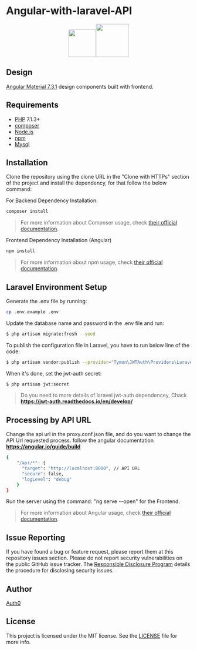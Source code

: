 

# Angular-with-laravel-API

<p align="center"><img width="75" src="https://angular.io/assets/images/logos/angular/angular.svg"><img width="90" src="https://laravel.com/assets/img/laravel-logo.png"></p>

## Design

[Angular Material 7.3.1](https://material.angular.io) design components built with frontend.

## Requirements

- [PHP](http://php.net/) 7.1.3+
- [composer](https://getcomposer.org/) 
- [Node.js](https://nodejs.org/en/) 
- [npm](https://www.npmjs.com/) 
- [Mysql](https://www.mysql.com/) 

## Installation

Clone the repository using the clone URL in the "Clone with HTTPs" section of the project and install the dependency, for that follow the below command:

For Backend Dependency Installation:

```bash
composer install
```
> For more information about Composer usage, check [their official documentation](https://getcomposer.org/doc/00-intro.md).

Frontend Dependency Installation (Angular)

```bash
npm install
```
> For more information about npm usage, check [their official documentation](https://docs.npmjs.com/downloading-and-installing-packages-locally).


## Laravel Environment Setup

Generate the .env file by running:

```bash
cp .env.example .env
```

Update the database name and password in the .env file and run:

```bash
$ php artisan migrate:fresh --seed
```

To publish the configuration file in Laravel, you have to run below line of the code:

```bash
$ php artisan vendor:publish --provider="Tymon\JWTAuth\Providers\LaravelServiceProvider"
```

When it's done, set the jwt-auth secret:

```bash
$ php artisan jwt:secret
```

> Do you need to more details of laravel jwt-auth dependencey, Chack **https://jwt-auth.readthedocs.io/en/develop/** 

## Processing by API URL

Change the api url in the proxy.conf.json file, and do you want to change the API Url requested process. follow the angular documentation **https://angular.io/guide/build**

```bash
{
    "/api/*": {
      "target": "http://localhost:8000", // API URL
      "secure": false,
      "logLevel": "debug"
    }
}
```

Run the server using the command: "ng serve --open" for the Frontend.

> For more information about Angular usage, check [their official documentation](https://angular.io/guide/quickstart).

## Issue Reporting

If you have found a bug or feature request, please report them at this repository issues section. Please do not report security vulnerabilities on the public GitHub issue tracker. The [Responsible Disclosure Program](https://auth0.com/whitehat) details the procedure for disclosing security issues.

## Author

[Auth0](auth0.com)

## License

This project is licensed under the MIT license. See the [LICENSE](LICENSE) file for more info.
